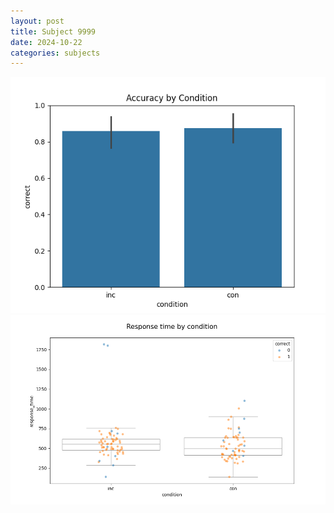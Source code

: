```yaml
---
layout: post
title: Subject 9999
date: 2024-10-22
categories: subjects
---
```


![](data/9999/run-12/9999_NF_acc.png)
![](data/9999/run-12/9999_NF_rt.png)
